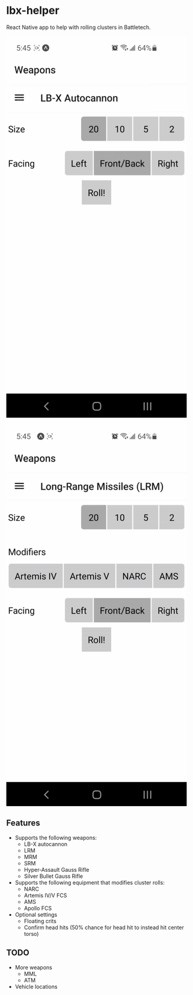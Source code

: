 # lbx-helper

React Native app to help with rolling clusters in Battletech.

![lbx](./lbx.gif)

![lrm](./lrm.gif)

## Features

* Supports the following weapons:
    * LB-X autocannon
    * LRM
    * MRM
    * SRM
    * Hyper-Assault Gauss Rifle
    * Silver Bullet Gauss Rifle
* Supports the following equipment that modifies cluster rolls:
    * NARC
    * Artemis IV/V FCS
    * AMS
    * Apollo FCS
* Optional settings
    * Floating crits
    * Confirm head hits (50% chance for head hit to instead hit center torso)

## TODO

* More weapons
    * MML
    * ATM
* Vehicle locations

